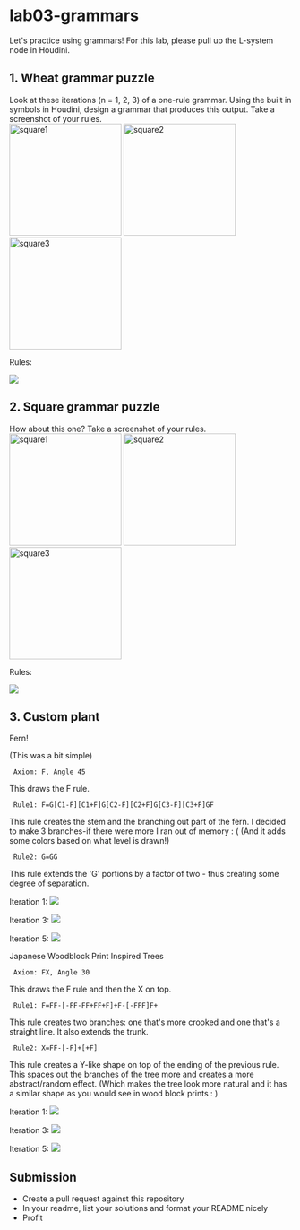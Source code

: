 # lab03-grammars
Let's practice using grammars! For this lab, please pull up the L-system node in Houdini.

## 1. Wheat grammar puzzle
Look at these iterations (n = 1, 2, 3) of a one-rule grammar. Using the built in symbols in Houdini, design a grammar that produces this output. Take a screenshot of your rules.\
<img width="200" alt="square1" src="https://user-images.githubusercontent.com/1758825/193949661-a3a0e1f7-7d68-4b9e-8384-d9991e1e9fd2.png">
<img width="200" alt="square2" src="https://user-images.githubusercontent.com/1758825/193949853-cf2306b3-3537-4c24-91b5-0a3083bc87c0.png">
<img width="200" alt="square3" src="https://user-images.githubusercontent.com/1758825/193949859-5e432b4b-f18d-48b5-a9e9-8d7dba255955.png">

Rules:
<p>
  <img src="https://github.com/thumun/lab03-grammars/blob/main/Screenshot%202024-09-30%20135454.png?raw=true" />
</p>

## 2. Square grammar puzzle
How about this one? Take a screenshot of your rules.\
<img width="200" alt="square1" src="https://user-images.githubusercontent.com/1758825/193949895-87cdfb43-da7c-4867-ab1b-107e1ba9d2a7.png">
<img width="200" alt="square2" src="https://user-images.githubusercontent.com/1758825/193949904-a9cdfe0f-319e-4ca8-9935-dd338217a7cf.png">
<img width="200" alt="square3" src="https://user-images.githubusercontent.com/1758825/193949910-928e5993-ce26-4681-80f8-ffeb54be4dcf.png">

Rules:
<p>
  <img src="https://github.com/thumun/lab03-grammars/blob/main/Screenshot%202024-09-30%20114240.png?raw=true" />
</p>

## 3. Custom plant

Fern! 
<p> 
(This was a bit simple) 

<code> Axiom: F, Angle 45 </code>

This draws the F rule. 

<code> Rule1: F=G[C1-F][C1+F]G[C2-F][C2+F]G[C3-F][C3+F]GF </code>

This rule creates the stem and the branching out part of the fern. I decided to make 3 branches-if there were more I ran out of memory : ( (And it adds some colors based on what level is drawn!) 

<code> Rule2: G=GG </code>

This rule extends the 'G' portions by a factor of two - thus creating some degree of separation.

Iteration 1: 
<img src="https://github.com/thumun/lab03-grammars/blob/main/fern1.png?raw=true" /> 

Iteration 3: 
<img src="https://github.com/thumun/lab03-grammars/blob/main/fern3.png?raw=true" /> 

Iteration 5: 
<img src="https://github.com/thumun/lab03-grammars/blob/main/fern5.png?raw=true" /> 

</p>

Japanese Woodblock Print Inspired Trees 
<p> 

<code> Axiom: FX, Angle 30 </code>

This draws the F rule and then the X on top. 

<code> Rule1: F=FF-[-FF-FF+FF+F]+F-[-FFF]F+ </code>

This rule creates two branches: one that's more crooked and one that's a straight line. It also extends the trunk.

<code> Rule2: X=FF-[-F]+[+F] </code>

This rule creates a Y-like shape on top of the ending of the previous rule. This spaces out the branches of the tree more and creates a more abstract/random effect. (Which makes the tree look more natural and it has a similar shape as you would see in wood block prints : ) 

Iteration 1: 
<img src="https://github.com/thumun/lab03-grammars/blob/main/wood1.png?raw=true" /> 

Iteration 3: 
<img src="https://github.com/thumun/lab03-grammars/blob/main/wood3.png?raw=true" /> 

Iteration 5: 
<img src="https://github.com/thumun/lab03-grammars/blob/main/wood5.png?raw=true" /> 

</p>

## Submission
- Create a pull request against this repository
- In your readme, list your solutions and format your README nicely
- Profit
